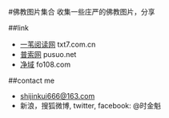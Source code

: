 #佛教图片集合
收集一些庄严的佛教图片，分享


##link
* [一苇阅读网](http://www.txt7.com.cn "一苇阅读网")    txt7.com.cn
* [普索网](http://www.pusuo.net "普索网")    pusuo.net
* [净域](http://www.fo108.com "净域")    fo108.com


##contact me
* shijinkui666@163.com
* 新浪，搜狐微博, twitter, facebook: @时金魁
